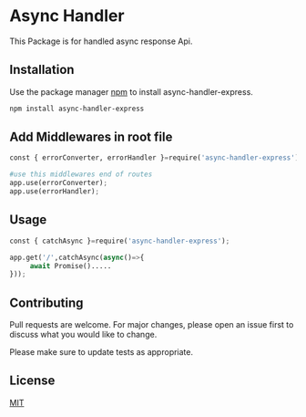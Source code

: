 # Async Handler

This Package is for handled async response Api.

## Installation

Use the package manager [npm](https://www.npmjs.com/) to install async-handler-express.

```bash
npm install async-handler-express
```

## Add Middlewares in root file

```python
const { errorConverter, errorHandler }=require('async-handler-express');

#use this middlewares end of routes
app.use(errorConverter);
app.use(errorHandler);


```

## Usage

```python
const { catchAsync }=require('async-handler-express');

app.get('/',catchAsync(async()=>{
     await Promise().....
}));


```

## Contributing

Pull requests are welcome. For major changes, please open an issue first to discuss what you would like to change.

Please make sure to update tests as appropriate.

## License

[MIT](https://choosealicense.com/licenses/mit/)
